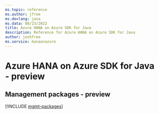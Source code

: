 ```yaml
---
ms.topic: reference
ms.author: jfree
ms.devlang: java
ms.data: 08/23/2022
title: Azure HANA on Azure SDK for Java
description: Reference for Azure HANA on Azure SDK for Java
author: joshfree
ms.service: hanaonazure
---
```

# Azure HANA on Azure SDK for Java - preview

## Management packages - preview
[!INCLUDE [mgmt-packages](hana-on-azure-mgmt-index.md)]